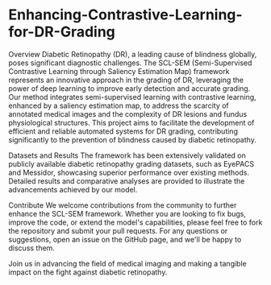 # Enhancing-Contrastive-Learning-for-DR-Grading
Overview
Diabetic Retinopathy (DR), a leading cause of blindness globally, poses significant diagnostic challenges. The SCL-SEM (Semi-Supervised Contrastive Learning through Saliency Estimation Map) framework represents an innovative approach in the grading of DR, leveraging the power of deep learning to improve early detection and accurate grading. Our method integrates semi-supervised learning with contrastive learning, enhanced by a saliency estimation map, to address the scarcity of annotated medical images and the complexity of DR lesions and fundus physiological structures. This project aims to facilitate the development of efficient and reliable automated systems for DR grading, contributing significantly to the prevention of blindness caused by diabetic retinopathy.


Datasets and Results
The framework has been extensively validated on publicly available diabetic retinopathy grading datasets, such as EyePACS and Messidor, showcasing superior performance over existing methods. Detailed results and comparative analyses are provided to illustrate the advancements achieved by our model.


Contribute
We welcome contributions from the community to further enhance the SCL-SEM framework. Whether you are looking to fix bugs, improve the code, or extend the model's capabilities, please feel free to fork the repository and submit your pull requests. For any questions or suggestions, open an issue on the GitHub page, and we'll be happy to discuss them.

Join us in advancing the field of medical imaging and making a tangible impact on the fight against diabetic retinopathy.
